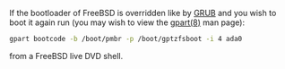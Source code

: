 If the bootloader of FreeBSD is overridden like by [GRUB][1] and you wish to boot it again run (you may wish to view the [gpart(8)][2] man page):

```bash
gpart bootcode -b /boot/pmbr -p /boot/gptzfsboot -i 4 ada0
```

from a FreeBSD live DVD shell. 

[1]: https://en.wikipedia.org/wiki/GRUB
[2]: https://en.wikipedia.org/wiki/gpart
